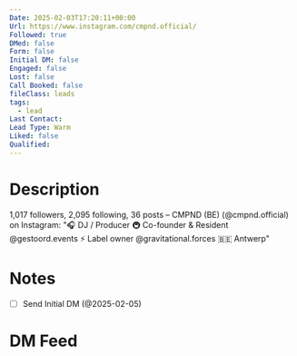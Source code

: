 ```yaml
---
Date: 2025-02-03T17:20:11+00:00
Url: https://www.instagram.com/cmpnd.official/
Followed: true
DMed: false
Form: false
Initial DM: false
Engaged: false
Lost: false
Call Booked: false
fileClass: leads
tags:
  - lead
Last Contact: 
Lead Type: Warm
Liked: false
Qualified:
---
```

# Description
1,017 followers, 2,095 following, 36 posts – CMPND (BE) (@cmpnd.official) on Instagram: "🎧 DJ / Producer
🚇 Co-founder & Resident @gestoord.events
⚡ Label owner @gravitational.forces
🇧🇪 Antwerp"
# Notes

- [ ] Send Initial DM (@2025-02-05)

# DM Feed